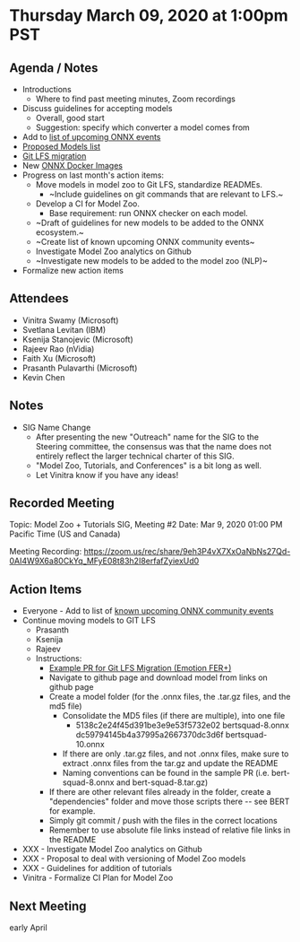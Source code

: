 # Thursday March 09, 2020 at 1:00pm PST

## Agenda / Notes
* Introductions
  * Where to find past meeting minutes, Zoom recordings
* Discuss guidelines for accepting models
  * Overall, good start
  * Suggestion: specify which converter a model comes from
* Add to [list of upcoming ONNX events](https://github.com/onnx/sigs/blob/master/models-tutorials/docs/CommunityEvents.md)
* [Proposed Models list](https://github.com/onnx/sigs/blob/master/models-tutorials/docs/ProposedModels.md)
* [Git LFS migration](https://github.com/onnx/models/pull/276)
* New [ONNX Docker Images](https://github.com/onnx/onnx-docker)
* Progress on last month's action items:
  * Move models in model zoo to Git LFS, standardize READMEs.
      * ~Include guidelines on git commands that are relevant to LFS.~
  * Develop a CI for Model Zoo.
      * Base requirement: run ONNX checker on each model.
  * ~Draft of guidelines for new models to be added to the ONNX ecosystem.~
  * ~Create list of known upcoming ONNX community events~
  * Investigate Model Zoo analytics on Github
  * ~Investigate new models to be added to the model zoo (NLP)~
* Formalize new action items

## Attendees 
* Vinitra Swamy (Microsoft)
* Svetlana Levitan (IBM)
* Ksenija Stanojevic (Microsoft)
* Rajeev Rao (nVidia)
* Faith Xu (Microsoft)
* Prasanth Pulavarthi (Microsoft)
* Kevin Chen

## Notes
* SIG Name Change
  * After presenting the new "Outreach" name for the SIG to the Steering committee, the consensus was that the name does not entirely reflect
the larger technical charter of this SIG.
  * "Model Zoo, Tutorials, and Conferences" is a bit long as well.
  * Let Vinitra know if you have any ideas!

## Recorded Meeting
Topic: Model Zoo + Tutorials SIG, Meeting #2
Date: Mar 9, 2020 01:00 PM Pacific Time (US and Canada)

Meeting Recording:
https://zoom.us/rec/share/9eh3P4vX7XxOaNbNs27Qd-0AI4W9X6a80CkYq_MFyE08t83h2I8erfafZyiexUd0

## Action Items
- Everyone - Add to list of [known upcoming ONNX community events](../docs/CommunityEvents.md)
- Continue moving models to GIT LFS
  - Prasanth
  - Ksenija
  - Rajeev
  - Instructions:
    - [Example PR for Git LFS Migration (Emotion FER+)](https://github.com/onnx/models/pull/278)
    - Navigate to github page and download model from links on github page
    - Create a model folder (for the .onnx files, the .tar.gz files, and the md5 file)
      - Consolidate the MD5 files (if there are multiple), into one file
        - 5138c2e24f45d391be3e9e53f5732e02 bertsquad-8.onnx  
          dc59794145b4a37995a2667370dc3d6f bertsquad-10.onnx
      - If there are only .tar.gz files, and not .onnx files, make sure to extract .onnx files from the tar.gz and update the README
      - Naming conventions can be found in the sample PR (i.e. bert-squad-8.onnx and bert-squad-8.tar.gz)
    - If there are other relevant files already in the folder, create a "dependencies" folder and move those scripts there -- see BERT for example.
    - Simply git commit / push with the files in the correct locations
    - Remember to use absolute file links instead of relative file links in the README
- XXX - Investigate Model Zoo analytics on Github
- XXX - Proposal to deal with versioning of Model Zoo models
- XXX - Guidelines for addition of tutorials
- Vinitra - Formalize CI Plan for Model Zoo

## Next Meeting
early April
